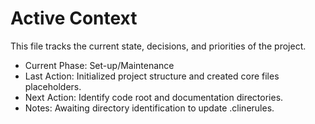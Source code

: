 # Active Context

This file tracks the current state, decisions, and priorities of the project.

- Current Phase: Set-up/Maintenance
- Last Action: Initialized project structure and created core files placeholders.
- Next Action: Identify code root and documentation directories.
- Notes: Awaiting directory identification to update .clinerules.
